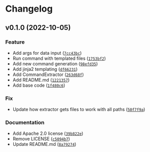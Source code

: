 # Changelog

<!--next-version-placeholder-->

## v0.1.0 (2022-10-05)
### Feature
* Add args for data input ([`7cc43bc`](https://github.com/matt2930/tmpl8/commit/7cc43bc91eb62aa030ad942583f109d2137f70d9))
* Run command with templated files ([`1753bf2`](https://github.com/matt2930/tmpl8/commit/1753bf2bc2889da4f735aeb2dfba83a8b29d5604))
* Add new command generation ([`98efd35`](https://github.com/matt2930/tmpl8/commit/98efd353846d94ccff3746d5e841a851896e5c03))
* Add jinja2 templating ([`df66231`](https://github.com/matt2930/tmpl8/commit/df66231d0fb9734ee5c2cf9165ee2df7eb4a6f4a))
* Add CommandExtractor ([`263d68f`](https://github.com/matt2930/tmpl8/commit/263d68f9c3d230e1a412b59967ba401232d8fdc6))
* Add README.md ([`1221357`](https://github.com/matt2930/tmpl8/commit/1221357664bfd5342cf20b6c68cda3eda9b74e7e))
* Add base code ([`1f480c6`](https://github.com/matt2930/tmpl8/commit/1f480c67e080cfeabeeb84f1f683332c97dad3e0))

### Fix
* Update how extractor gets files to work with all paths ([`50f7f9a`](https://github.com/matt2930/tmpl8/commit/50f7f9a0fce6ec2eb33b0461db9403a3ac8b3582))

### Documentation
* Add Apache 2.0 license ([`39b822e`](https://github.com/matt2930/tmpl8/commit/39b822e5394c0ed9e641821f15560b8b74146c5f))
* Remove LICENSE ([`c5094b7`](https://github.com/matt2930/tmpl8/commit/c5094b7bd985eff8c7bb825cfce5c1e5a31b4aa1))
* Update README.md ([`8a79274`](https://github.com/matt2930/tmpl8/commit/8a792746fb1a029ee575ba75a8ebb30b05a97d10))
